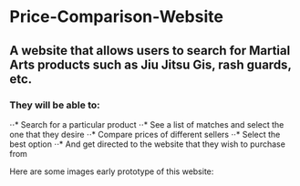 # Price-Comparison-Website


## A website that allows users to search for Martial Arts products such as Jiu Jitsu Gis, rash guards, etc. 

### They will be able to:
  ⋅⋅* Search for a particular product
  ⋅⋅* See a list of matches and select the one that they desire
  ⋅⋅* Compare prices of different sellers
  ⋅⋅* Select the best option
  ⋅⋅* And get directed to the website that they wish to purchase from
  
  Here are some images early prototype of this website:
  
  
  
